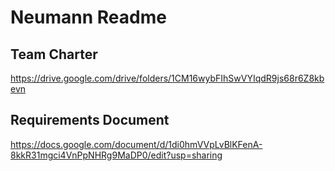 # Neumann Readme

## Team Charter 
https://drive.google.com/drive/folders/1CM16wybFIhSwVYIqdR9js68r6Z8kbevn

## Requirements Document 
https://docs.google.com/document/d/1di0hmVVpLvBlKFenA-8kkR31mgci4VnPpNHRg9MaDP0/edit?usp=sharing
